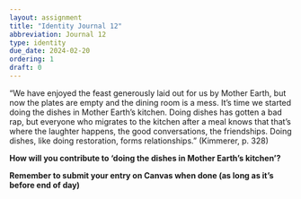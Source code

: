 ```yaml
---
layout: assignment
title: "Identity Journal 12"
abbreviation: Journal 12
type: identity
due_date: 2024-02-20
ordering: 1
draft: 0
---
```


“We have enjoyed the feast generously laid out for us by Mother Earth, but now the plates are empty and the dining room is a mess. It’s time we started doing the dishes in Mother Earth’s kitchen. Doing dishes has gotten a bad rap, but everyone who migrates to the kitchen after a meal knows that that’s where the laughter happens, the good conversations, the friendships. Doing dishes, like doing restoration, forms relationships.” (Kimmerer, p. 328)

**How will you contribute to ‘doing the dishes in Mother Earth’s kitchen’?**

**Remember to submit your entry on Canvas when done (as long as it’s before end of day)**